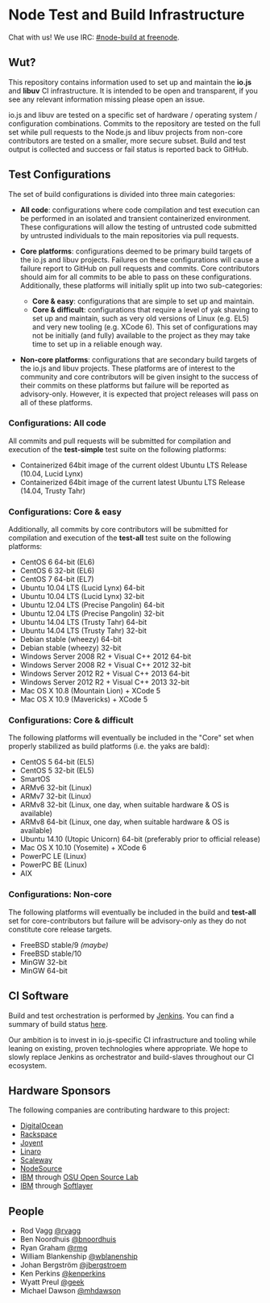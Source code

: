 Node Test and Build Infrastructure
==================================

Chat with us! We use IRC: [#node-build at freenode](irc://irc.freenode.net/node-build).

Wut?
----

This repository contains information used to set up and maintain the **io.js** and **libuv** CI infrastructure. It is intended to be open and transparent, if you see any relevant information missing please open an issue.

io.js and libuv are tested on a specific set of hardware / operating system / configuration combinations. Commits to the repository are tested on the full set while pull requests to the Node.js and libuv projects from non-core contributors are tested on a smaller, more secure subset. Build and test output is collected and success or fail status is reported back to GitHub.

Test Configurations
-------------------

The set of build configurations is divided into three main categories:

* **All code**: configurations where code compilation and test execution can be performed in an isolated and transient containerized environment. These configurations will allow the testing of untrusted code submitted by untrusted individuals to the main repositories via pull requests.

* **Core platforms**: configurations deemed to be primary build targets of the io.js and libuv projects. Failures on these configurations will cause a failure report to GitHub on pull requests and commits. Core contributors should aim for all commits to be able to pass on these configurations. Additionally, these platforms will initially split up into two sub-categories:

  - **Core & easy**: configurations that are simple to set up and maintain.
  - **Core & difficult**: configurations that require a level of yak shaving to set up and maintain, such as very old versions of Linux (e.g. EL5) and very new tooling (e.g. XCode 6). This set of configurations may not be initially (and fully) available to the project as they may take time to set up in a reliable enough way.

* **Non-core platforms**: configurations that are secondary build targets of the io.js and libuv projects. These platforms are of interest to the community and core contributors will be given insight to the success of their commits on these platforms but failure will be reported as advisory-only. However, it is expected that project releases will pass on all of these platforms.


### Configurations: All code

All commits and pull requests will be submitted for compilation and execution of the **test-simple** test suite on the following platforms:

  * Containerized 64bit image of the current oldest Ubuntu LTS Release (10.04, Lucid Lynx)
  * Containerized 64bit image of the current latest Ubuntu LTS Release (14.04, Trusty Tahr)

### Configurations: Core & easy

Additionally, all commits by core contributors will be submitted for compilation and execution of the **test-all** test suite on the following platforms:

  * CentOS 6 64-bit (EL6)
  * CentOS 6 32-bit (EL6)
  * CentOS 7 64-bit (EL7)
  * Ubuntu 10.04 LTS (Lucid Lynx) 64-bit
  * Ubuntu 10.04 LTS (Lucid Lynx) 32-bit
  * Ubuntu 12.04 LTS (Precise Pangolin) 64-bit
  * Ubuntu 12.04 LTS (Precise Pangolin) 32-bit
  * Ubuntu 14.04 LTS (Trusty Tahr) 64-bit
  * Ubuntu 14.04 LTS (Trusty Tahr) 32-bit
  * Debian stable (wheezy) 64-bit
  * Debian stable (wheezy) 32-bit
  * Windows Server 2008 R2 + Visual C++ 2012 64-bit
  * Windows Server 2008 R2 + Visual C++ 2012 32-bit
  * Windows Server 2012 R2 + Visual C++ 2013 64-bit
  * Windows Server 2012 R2 + Visual C++ 2013 32-bit
  * Mac OS X 10.8 (Mountain Lion) + XCode 5
  * Mac OS X 10.9 (Mavericks) + XCode 5

### Configurations: Core & difficult

The following platforms will eventually be included in the "Core" set when properly stabilized as build platforms (i.e. the yaks are bald):

  * CentOS 5 64-bit (EL5)
  * CentOS 5 32-bit (EL5)
  * SmartOS
  * ARMv6 32-bit (Linux)
  * ARMv7 32-bit (Linux)
  * ARMv8 32-bit (Linux, one day, when suitable hardware & OS is available)
  * ARMv8 64-bit (Linux, one day, when suitable hardware & OS is available)
  * Ubuntu 14.10 (Utopic Unicorn) 64-bit (preferably prior to official release)
  * Mac OS X 10.10 (Yosemite) + XCode 6
  * PowerPC LE (Linux)
  * PowerPC BE (Linux)
  * AIX

### Configurations: Non-core

The following platforms will eventually be included in the build and **test-all** set for core-contributors but failure will be advisory-only as they do not constitute core release targets.

  * FreeBSD stable/9 *(maybe)*
  * FreeBSD stable/10
  * MinGW 32-bit
  * MinGW 64-bit


CI Software
-----------

Build and test orchestration is performed by [Jenkins](http://jenkins-ci.org). You can find a summary of build status [here](https://ci.nodejs.org).

Our ambition is to invest in io.js-specific CI infrastructure and tooling while leaning on existing, proven technologies where appropriate. We hope to slowly replace Jenkins as orchestrator and build-slaves throughout our CI ecosystem.


Hardware Sponsors
-----------------

The following companies are contributing hardware to this project:

* [DigitalOcean](http://digitalocean.com/)
* [Rackspace](http://rackspace.com/)
* [Joyent](http://joyent.com/)
* [Linaro](http://linaro.org/)
* [Scaleway](https://www.scaleway.com/)
* [NodeSource](https://nodesource.com/)
* [IBM](https://ibm.com) through [OSU Open Source Lab](http://osuosl.org/services/powerdev)
* [IBM](https://ibm.com) through [Softlayer](http://www.softlayer.com)


People
------

* Rod Vagg [@rvagg](https://github.com/rvagg)
* Ben Noordhuis [@bnoordhuis](https://github.com/bnoordhuis)
* Ryan Graham [@rmg](https://github.com/rmg)
* William Blankenship [@wblanenship](https://github.com/wblankenship)
* Johan Bergström [@jbergstroem](https://github.com/jbergstroem)
* Ken Perkins [@kenperkins](https://github.com/kenperkins)
* Wyatt Preul [@geek](https://github.com/geek)
* Michael Dawson [@mhdawson](https://github.com/mhdawson)
